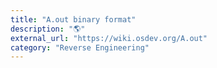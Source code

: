 ```yaml
---
title: "A.out binary format"
description: "🌎"
external_url: "https://wiki.osdev.org/A.out"
category: "Reverse Engineering"
---
```

